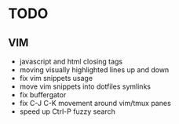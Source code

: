 TODO
====

VIM
---
* javascript and html closing tags
* moving visually highlighted lines up and down
* fix vim snippets usage
* move vim snippets into dotfiles symlinks
* fix buffergator
* fix C-J C-K movement around vim/tmux panes
* speed up Ctrl-P fuzzy search

